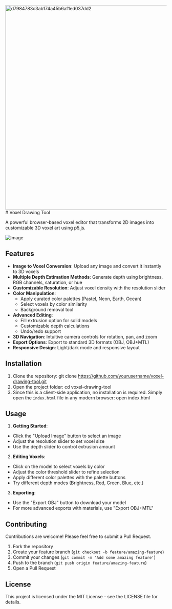 <img width="640" alt="d7984783c3ab174a45b6af1ed037dd2" src="https://github.com/user-attachments/assets/3ab49415-b78b-4c49-9dc5-0142e13ba054" /># Voxel Drawing Tool

A powerful browser-based voxel editor that transforms 2D images into customizable 3D voxel art using p5.js.

![image](https://github.com/user-attachments/assets/4ab66b85-3f96-4a49-bb51-7da339222080)

## Features

- **Image to Voxel Conversion**: Upload any image and convert it instantly to 3D voxels
- **Multiple Depth Estimation Methods**: Generate depth using brightness, RGB channels, saturation, or hue
- **Customizable Resolution**: Adjust voxel density with the resolution slider
- **Color Manipulation**:
  - Apply curated color palettes (Pastel, Neon, Earth, Ocean)
  - Select voxels by color similarity
  - Background removal tool
- **Advanced Editing**:
  - Fill extrusion option for solid models
  - Customizable depth calculations
  - Undo/redo support
- **3D Navigation**: Intuitive camera controls for rotation, pan, and zoom
- **Export Options**: Export to standard 3D formats (OBJ, OBJ+MTL)
- **Responsive Design**: Light/dark mode and responsive layout

## Installation

1. Clone the repository: git clone https://github.com/yourusername/voxel-drawing-tool.git
2. Open the project folder: cd voxel-drawing-tool
3. Since this is a client-side application, no installation is required. Simply open the `index.html` file in any modern browser: open index.html


## Usage

1. **Getting Started**:
- Click the "Upload Image" button to select an image
- Adjust the resolution slider to set voxel size
- Use the depth slider to control extrusion amount

2. **Editing Voxels**:
- Click on the model to select voxels by color
- Adjust the color threshold slider to refine selection
- Apply different color palettes with the palette buttons
- Try different depth modes (Brightness, Red, Green, Blue, etc.)

3. **Exporting**:
- Use the "Export OBJ" button to download your model
- For more advanced exports with materials, use "Export OBJ+MTL"

## Contributing

Contributions are welcome! Please feel free to submit a Pull Request.

1. Fork the repository
2. Create your feature branch (`git checkout -b feature/amazing-feature`)
3. Commit your changes (`git commit -m 'Add some amazing feature'`)
4. Push to the branch (`git push origin feature/amazing-feature`)
5. Open a Pull Request

## License

This project is licensed under the MIT License - see the LICENSE file for details.
